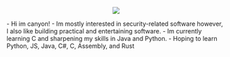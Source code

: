 <p align="center">
  <img src="https://capsule-render.vercel.app/api?text=Greetings Netrunners! ☠&animation=fadeIn&type=venom&color=gradient&height=100"/>
</p>
- Hi im canyon!
- Im mostly interested in security-related software however, I also like building practical and entertaining software.
- Im currently learning C and sharpening my skills in Java and Python.
- Hoping to learn Python, JS, Java, C#, C, Assembly, and Rust
